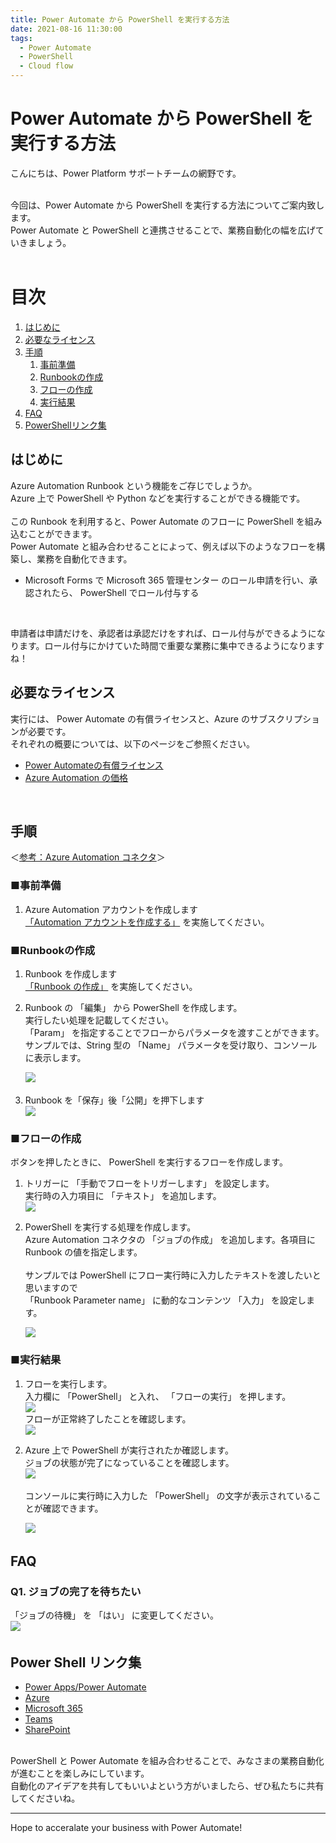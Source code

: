 ```yaml
---
title: Power Automate から PowerShell を実行する方法
date: 2021-08-16 11:30:00
tags:
  - Power Automate
  - PowerShell
  - Cloud flow
---
```


#  Power Automate から PowerShell を実行する方法

こんにちは、Power Platform サポートチームの網野です。

<br>
今回は、Power Automate から PowerShell を実行する方法についてご案内致します。<br>
Power Automate と PowerShell と連携させることで、業務自動化の幅を広げていきましょう。<br>
<br>

<!-- more -->

# 目次
1. [はじめに](#anchor-intro)
1. [必要なライセンス](#anchor-license)
1. [手順](#anchor-setup-steps)
      1. [事前準備](#anchor-preparation)
      1. [Runbookの作成](#anchor-create-runbook)
      1. [フローの作成](#anchor-create-flow)
      1. [実行結果](#anchor-resutls)
1. [FAQ](#anchor-faq)
1. [PowerShellリンク集](#anchor-powershell-links)


<a id='anchor-intro'></a>

## はじめに

Azure Automation Runbook という機能をご存じでしょうか。<br>
Azure 上で PowerShell や Python などを実行することができる機能です。<br>
<br>
この Runbook を利用すると、Power Automate のフローに PowerShell を組み込むことができます。<br>
Power Automate と組み合わせることによって、例えば以下のようなフローを構築し、業務を自動化できます。<br>
 - Microsoft Forms で Microsoft 365 管理センター のロール申請を行い、承認されたら、 PowerShell でロール付与する<br>
<br>

申請者は申請だけを、承認者は承認だけをすれば、ロール付与ができるようになります。ロール付与にかけていた時間で重要な業務に集中できるようになりますね！
<br>

<a id='anchor-license'></a>

## 必要なライセンス

実行には、 Power Automate の有償ライセンスと、Azure のサブスクリプションが必要です。<br>
それぞれの概要については、以下のページをご参照ください。

- [Power Automateの有償ライセンス](https://flow.microsoft.com/ja-jp/pricing/)
- [Azure Automation の価格](https://azure.microsoft.com/ja-jp/pricing/details/automation/)

<br>

<a id='anchor-setup-steps'></a>

## 手順

＜[参考：Azure Automation コネクタ](https://learn.microsoft.com/ja-jp/connectors/azureautomation/)＞

<a id='anchor-preparation'></a>

### ■事前準備
1.  Azure Automation アカウントを作成します <br>
 [「Automation アカウントを作成する」](https://learn.microsoft.com/ja-jp/azure/automation/quickstarts/create-azure-automation-account-portal) を実施してください。

<a id='anchor-create-runbook'></a>

### ■Runbookの作成
1.  Runbook を作成します <br>
 [「Runbook の作成」](https://learn.microsoft.com/ja-jp/azure/automation/automation-quickstart-create-runbook) を実施してください。

2. Runbook の 「編集」 から PowerShell を作成します。<br>
   実行したい処理を記載してください。<br>
   「Param」 を指定することでフローからパラメータを渡すことができます。<br>
   サンプルでは、String 型の 「Name」 パラメータを受け取り、コンソールに表示します。<br>
   
   ![](./Execute-PowerShell/runbook-script.png)
　　 
3. Runbook を「保存」後「公開」を押下します<br>
   ![](./Execute-PowerShell/publish-runbook.png)

<a id='anchor-create-flow'></a>

### ■フローの作成
ボタンを押したときに、 PowerShell を実行するフローを作成します。<br>

1. トリガーに 「手動でフローをトリガーします」 を設定します。<br>
   実行時の入力項目に 「テキスト」 を追加します。<br>
   ![](./Execute-PowerShell/button-trigger.png)
    

2. PowerShell を実行する処理を作成します。<br>
   Azure Automation コネクタの 「ジョブの作成」 を追加します。各項目に Runbook の値を指定します。<br>
   <br>
   サンプルでは PowerShell にフロー実行時に入力したテキストを渡したいと思いますので<br>
   「Runbook Parameter name」 に動的なコンテンツ 「入力」 を設定します。<br>

   ![](./Execute-PowerShell/azure-automation-create-job.png)
   
    
<a id='anchor-resutls'></a>

### ■実行結果

1. フローを実行します。<br>
   入力欄に 「PowerShell」 と入れ、 「フローの実行」 を押します。<br>
   ![](./Execute-PowerShell/test.png) <br>
   フローが正常終了したことを確認します。<br>
   ![](./Execute-PowerShell/test2.png)
   

2. Azure 上で PowerShell が実行されたか確認します。<br>
   ジョブの状態が完了になっていることを確認します。<br>
   ![](./Execute-PowerShell/result.png)<br>
   <br>
   コンソールに実行時に入力した 「PowerShell」 の文字が表示されていることが確認できます。<br>

   ![](./Execute-PowerShell/result2.png)
　　 
　 
<a id='anchor-faq'></a>

## FAQ
### Q1. ジョブの完了を待ちたい
  「ジョブの待機」 を 「はい」 に変更してください。<br>
   ![](./Execute-PowerShell/wait-job.png)
　
<a id='anchor-powershell-links'></a>

## Power Shell リンク集
 - [Power Apps/Power Automate](https://learn.microsoft.com/ja-jp/power-platform/admin/powerapps-powershell)
 - [Azure](https://learn.microsoft.com/ja-jp/powershell/azure/?view=azps-6.3.0&viewFallbackFrom=azps-3.0.0)
 - [Microsoft 365](https://learn.microsoft.com/ja-jp/microsoft-365/enterprise/getting-started-with-microsoft-365-powershell?view=o365-worldwide)
 - [Teams](https://learn.microsoft.com/ja-jp/microsoftteams/teams-powershell-overview)
 - [SharePoint](https://learn.microsoft.com/ja-jp/powershell/sharepoint/?view=sharepoint-ps)
 
<br>
PowerShell と Power Automate を組み合わせることで、みなさまの業務自動化が進むことを楽しみにしています。<br>
自動化のアイデアを共有してもいいよという方がいましたら、ぜひ私たちに共有してくださいね。

---
Hope to acceralate your business with Power Automate!
